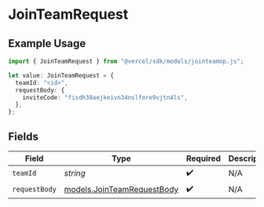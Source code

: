 # JoinTeamRequest

## Example Usage

```typescript
import { JoinTeamRequest } from "@vercel/sdk/models/jointeamop.js";

let value: JoinTeamRequest = {
  teamId: "<id>",
  requestBody: {
    inviteCode: "fisdh38aejkeivn34nslfore9vjtn4ls",
  },
};
```

## Fields

| Field                                                          | Type                                                           | Required                                                       | Description                                                    |
| -------------------------------------------------------------- | -------------------------------------------------------------- | -------------------------------------------------------------- | -------------------------------------------------------------- |
| `teamId`                                                       | *string*                                                       | :heavy_check_mark:                                             | N/A                                                            |
| `requestBody`                                                  | [models.JoinTeamRequestBody](../models/jointeamrequestbody.md) | :heavy_check_mark:                                             | N/A                                                            |